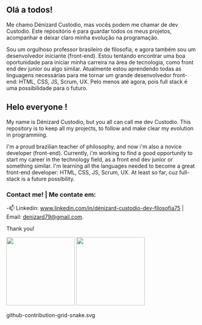 ## Olá a todos!

Me chamo Dénizard Custodio, mas vocês podem me chamar de dev Custodio. Este repositório é para guardar todos os meus projetos, acompanhar e deixar claro minha evolução na programação.

Sou um orgulhoso professor brasileiro de filosofia, e agora também sou um desenvolvedor iniciante (front-end).
Estou tentando encontrar uma boa oportunidade para iniciar minha carreira na área de tecnologia, como front end dev junior ou algo similar.
Atualmente estou aprendendo todas as linguagens necessárias para me tornar um grande desenvolvedor front-end: HTML, CSS, JS, Scrum, UX. Pelo menos até agora, pois full stack é uma possibilidade para o futuro.


## Helo everyone !
My name is Dénizard Custodio, but you all can call me dev Custodio. This repository is to keep all my projects, to follow and make clear my evolution in programming.

I'm a proud brazilian teacher of philosophy, and now i'm also a novice developer (front-end). 
Currently, i'm working to find a good opportunity to start my career in the technology field, as a front end dev junior or something similar.
I'm learning all the languages needed to become a great front-end developer: HTML, CSS, JS, Scrum, UX. At least so far, cuz full-stack is a future possibility.

### Contact me! | Me contate em:
-📫 Linkedin: www.linkedin.com/in/dénizard-custodio-dev-filosofia75 | Email: denizard79@gmail.com. 

Thank you!

<div>
 <img height="180em" src="https://github-readme-stats.vercel.app/api?username=DevCustodio&show_icons=true&theme=midnight-purple"/>
 <img height="180em" src="https://github-readme-stats.vercel.app/api/top-langs/?username=DevCustodio&layout=compact&theme=midnight-purple"/>
</div>

github-contribution-grid-snake.svg
